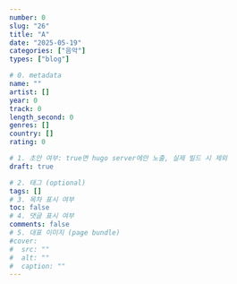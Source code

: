 ```yaml
---
number: 0
slug: "26"
title: "A"
date: "2025-05-19"
categories: ["음악"]
types: ["blog"]

# 0. metadata
name: ""
artist: []
year: 0
track: 0
length_second: 0
genres: []
country: []
rating: 0

# 1. 초안 여부: true면 hugo server에만 노출, 실제 빌드 시 제외
draft: true

# 2. 태그 (optional)
tags: []
# 3. 목차 표시 여부
toc: false
# 4. 댓글 표시 여부
comments: false
# 5. 대표 이미지 (page bundle)
#cover:
#  src: ""
#  alt: ""
#  caption: ""
---
```

